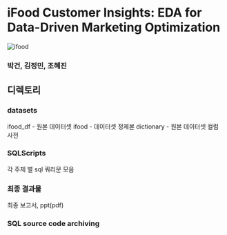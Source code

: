 # iFood Customer Insights: EDA for Data-Driven Marketing Optimization
![ifood](https://www.google.com/url?sa=i&url=https%3A%2F%2Fwww.abrahao.com.br%2Fblog%2Fadministracao%2Ftaxa-de-servico-ifood&psig=AOvVaw3UtBAHShCeJDvd3s8fPqbz&ust=1725684989915000&source=images&cd=vfe&opi=89978449&ved=0CBEQjRxqFwoTCKiyg9nDrYgDFQAAAAAdAAAAABAQ)


### 박건, 김정민, 조혜진



## 디렉토리

### datasets
ifood_df - 원본 데이터셋
ifood - 데이터셋 정제본
dictionary - 원본 데이터셋 컬럼 사전

### SQLScripts
각 주제 별 sql 쿼리문 모음

### 최종 결과물
최종 보고서, ppt(pdf)



### SQL source code archiving


